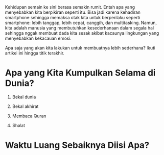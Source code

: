Kehidupan semain ke sini berasa semakin rumit. Entah apa yang menyebabkan kita berpikiran seperti itu. Bisa jadi karena kehadiran smartphone sehingga memaksa otak kita untuk berperilaku seperti smartphone: lebih tanggap, lebih cepat, canggih, dan multitasking. Namun, kita adalah manusia yang membutuhkan kesederhanaan dalam segala hal sehingga nggak membuat dada kita sesak akibat kacaunya lingkungan yang menyebabkan kekacauan emosi.

Apa saja yang akan kita lakukan untuk membuatnya lebih sederhana? Ikuti artikel ini hingga titik terakhir.

# Apa yang Kita Kumpulkan Selama di Dunia?

1. Bekal dunia
2. Bekal akhirat

  1. Membaca Quran
  2. Shalat

# Waktu Luang Sebaiknya Diisi Apa?